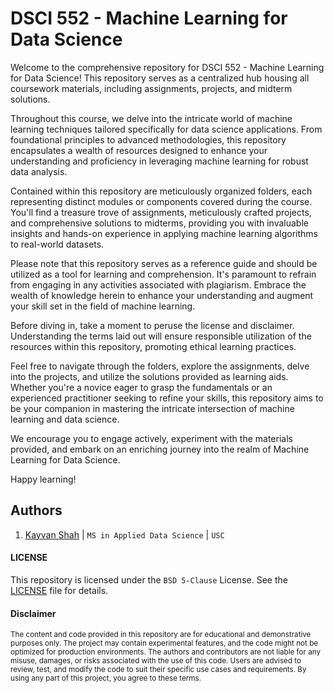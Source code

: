 # DSCI 552 - Machine Learning for Data Science
Welcome to the comprehensive repository for DSCI 552 - Machine Learning for Data Science! This repository serves as a centralized hub housing all coursework materials, including assignments, projects, and midterm solutions.

Throughout this course, we delve into the intricate world of machine learning techniques tailored specifically for data science applications. From foundational principles to advanced methodologies, this repository encapsulates a wealth of resources designed to enhance your understanding and proficiency in leveraging machine learning for robust data analysis.

Contained within this repository are meticulously organized folders, each representing distinct modules or components covered during the course. You'll find a treasure trove of assignments, meticulously crafted projects, and comprehensive solutions to midterms, providing you with invaluable insights and hands-on experience in applying machine learning algorithms to real-world datasets.

Please note that this repository serves as a reference guide and should be utilized as a tool for learning and comprehension. It's paramount to refrain from engaging in any activities associated with plagiarism. Embrace the wealth of knowledge herein to enhance your understanding and augment your skill set in the field of machine learning.

Before diving in, take a moment to peruse the license and disclaimer. Understanding the terms laid out will ensure responsible utilization of the resources within this repository, promoting ethical learning practices.

Feel free to navigate through the folders, explore the assignments, delve into the projects, and utilize the solutions provided as learning aids. Whether you're a novice eager to grasp the fundamentals or an experienced practitioner seeking to refine your skills, this repository aims to be your companion in mastering the intricate intersection of machine learning and data science.

We encourage you to engage actively, experiment with the materials provided, and embark on an enriching journey into the realm of Machine Learning for Data Science.

Happy learning!

## Authors
1. [Kayvan Shah](https://github.com/KayvanShah1) | `MS in Applied Data Science` | `USC`

#### LICENSE
This repository is licensed under the `BSD 5-Clause` License. See the [LICENSE](LICENSE) file for details.

#### Disclaimer

<sub>
The content and code provided in this repository are for educational and demonstrative purposes only. The project may contain experimental features, and the code might not be optimized for production environments. The authors and contributors are not liable for any misuse, damages, or risks associated with the use of this code. Users are advised to review, test, and modify the code to suit their specific use cases and requirements. By using any part of this project, you agree to these terms.
</sub>